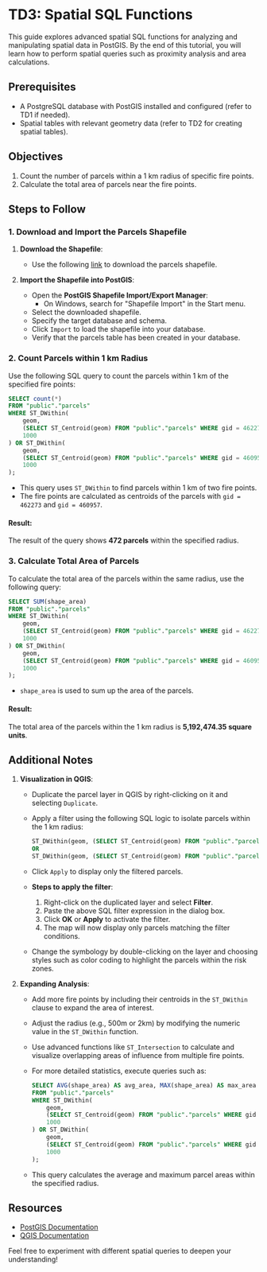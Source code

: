 # TD3: Spatial SQL Functions

This guide explores advanced spatial SQL functions for analyzing and manipulating spatial data in PostGIS. By the end of this tutorial, you will learn how to perform spatial queries such as proximity analysis and area calculations.

## Prerequisites

- A PostgreSQL database with PostGIS installed and configured (refer to TD1 if needed).
- Spatial tables with relevant geometry data (refer to TD2 for creating spatial tables).

## Objectives

1. Count the number of parcels within a 1 km radius of specific fire points.
2. Calculate the total area of parcels near the fire points.

## Steps to Follow

### 1. Download and Import the Parcels Shapefile

1. **Download the Shapefile**:
   - Use the following [link](https://maps.leegov.com/datasets/80708a2f5f56426f94c8be97c182176b/about) to download the parcels shapefile.

2. **Import the Shapefile into PostGIS**:
   - Open the **PostGIS Shapefile Import/Export Manager**:
     - On Windows, search for "Shapefile Import" in the Start menu.
   - Select the downloaded shapefile.
   - Specify the target database and schema.
   - Click `Import` to load the shapefile into your database.
   - Verify that the parcels table has been created in your database.

### 2. Count Parcels within 1 km Radius

Use the following SQL query to count the parcels within 1 km of the specified fire points:

```sql
SELECT count(*)
FROM "public"."parcels"
WHERE ST_DWithin(
    geom, 
    (SELECT ST_Centroid(geom) FROM "public"."parcels" WHERE gid = 462273), 
    1000
) OR ST_DWithin(
    geom, 
    (SELECT ST_Centroid(geom) FROM "public"."parcels" WHERE gid = 460957), 
    1000
);
```

- This query uses `ST_DWithin` to find parcels within 1 km of two fire points.
- The fire points are calculated as centroids of the parcels with `gid = 462273` and `gid = 460957`.

#### Result:
The result of the query shows **472 parcels** within the specified radius.

### 3. Calculate Total Area of Parcels

To calculate the total area of the parcels within the same radius, use the following query:

```sql
SELECT SUM(shape_area)
FROM "public"."parcels"
WHERE ST_DWithin(
    geom, 
    (SELECT ST_Centroid(geom) FROM "public"."parcels" WHERE gid = 462273), 
    1000
) OR ST_DWithin(
    geom, 
    (SELECT ST_Centroid(geom) FROM "public"."parcels" WHERE gid = 460957), 
    1000
);
```

- `shape_area` is used to sum up the area of the parcels.

#### Result:
The total area of the parcels within the 1 km radius is **5,192,474.35 square units**.

## Additional Notes

1. **Visualization in QGIS**:
   - Duplicate the parcel layer in QGIS by right-clicking on it and selecting `Duplicate`.
   - Apply a filter using the following SQL logic to isolate parcels within the 1 km radius:

     ```sql
     ST_DWithin(geom, (SELECT ST_Centroid(geom) FROM "public"."parcels" WHERE gid = 462273), 1000)
     OR
     ST_DWithin(geom, (SELECT ST_Centroid(geom) FROM "public"."parcels" WHERE gid = 460957), 1000)
     ```
   - Click `Apply` to display only the filtered parcels.
   - **Steps to apply the filter**:
     1. Right-click on the duplicated layer and select **Filter**.
     2. Paste the above SQL filter expression in the dialog box.
     3. Click **OK** or **Apply** to activate the filter.
     4. The map will now display only parcels matching the filter conditions.
   - Change the symbology by double-clicking on the layer and choosing styles such as color coding to highlight the parcels within the risk zones.

2. **Expanding Analysis**:
   - Add more fire points by including their centroids in the `ST_DWithin` clause to expand the area of interest.
   - Adjust the radius (e.g., 500m or 2km) by modifying the numeric value in the `ST_DWithin` function.
   - Use advanced functions like `ST_Intersection` to calculate and visualize overlapping areas of influence from multiple fire points.
   - For more detailed statistics, execute queries such as:

     ```sql
     SELECT AVG(shape_area) AS avg_area, MAX(shape_area) AS max_area
     FROM "public"."parcels"
     WHERE ST_DWithin(
         geom, 
         (SELECT ST_Centroid(geom) FROM "public"."parcels" WHERE gid = 462273), 
         1000
     ) OR ST_DWithin(
         geom, 
         (SELECT ST_Centroid(geom) FROM "public"."parcels" WHERE gid = 460957), 
         1000
     );
     ```
   - This query calculates the average and maximum parcel areas within the specified radius.

## Resources

- [PostGIS Documentation](https://postgis.net/documentation/)
- [QGIS Documentation](https://qgis.org/en/docs/)

Feel free to experiment with different spatial queries to deepen your understanding!
